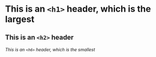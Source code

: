 # This is an ```<h1>``` header, which is the largest
## This is an ```<h2>``` header
###### This is an ```<h6>``` header, which is the smallest

